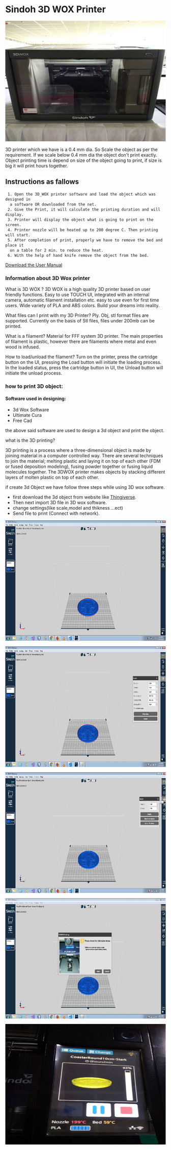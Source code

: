 # Sindoh 3D WOX Printer
![](image/3dprinter.jpg)  

3D printer which we have is a 0.4 mm dia. So Scale the object as per the requirement. If we scale below 0.4 mm dia the object don't print exactly.  Object printing time is depend on size of the object going to print, if size is big it will print hours together.  
## Instructions as fallows  

     1. Open the 3D_WOX printer software and load the object which was designed in  
      a software OR downloaded from the net.  
     2. Give the Print, it will calculate the printing duration and will display.   
     3. Printer will display the object what is going to print on the screen.  
     4. Printer nozzle will be heated up to 200 degree C. Then printing will start.  
     5. After completion of print, properly we have to remove the bed and place it  
      on a table for 2 min. to reduce the heat.  
     6. With the help of hand knife remove the object from the bed.
[Download the User Manual](files/sindho.pdf)  
 ### Information about 3D Wox printer
What is 3D WOX ? 3D WOX is a high quality 3D printer based on user friendly functions. Easy to use TOUCH UI, integrated with an internal camera, automatic filament installation etc. easy to use even for first time users. Wide variety of PLA and ABS colors. Build your dreams into reality.

What files can I print with my 3D Printer? Ply. Obj, stl format files are supported. Currently on the basis of Stl files, files under 200mb can be printed.

What is a filament? Material for FFF system 3D printer. The main properties of filament is plastic, however there are filaments where metal and even wood is infused.

How to load/unload the filament? Turn on the printer, press the cartridge button on the UI, pressing the Load button will initiate the loading process. In the loaded status, press the cartridge button in UI, the Unload button will initiate the unload process.

 
### how to print 3D object: 
#### Software used in designing:
- 3d Wox Software
- Ultimate Cura
- Free Cad


the  above said software are used to design a 3d object and print the object.

what is the 3D printing?

3D printing is a process where a three-dimensional object is made by joining material in a computer controlled way. There are several techniques to join the material; melting plastic and laying it on top of each other (FDM or fused deposition modeling), fusing powder together or fusing liquid molecules together. 
The 3DWOX printer makes objects by stacking different layers of molten plastic on top of each other.


if create 3d Object we have follow three steps while using 3D wox software.
- first download the 3d object from website like [Thingiverse](https://www.thingiverse.com/).
- Then next import 3D file in 3D wox software.
- change settings(like scale,model and     thikness ...ect)
- Send file to print (Connect with network).    

![](image/New_Wox3D_img.jpg) 
   
![](image/New_Wox3D_img2.jpg)

![](image/New_Print_img3.jpg)

![](image/New_Wox3D_img4.jpg)

![](image/New_Print_img1.jpg)